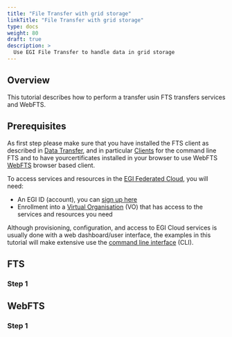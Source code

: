 ```yaml
---
title: "File Transfer with grid storage"
linkTitle: "File Transfer with grid storage"
type: docs
weight: 80
draft: true
description: >
  Use EGI File Transfer to handle data in grid storage
---
```


<!-- Adjust page weight to insert this tutorial in the right place, then remove this -->

## Overview

This tutorial describes how to perform a transfer usin FTS transfers services
and WebFTS.

## Prerequisites

As first step please make sure that you have installed the FTS client as
described in [Data Transfer](../../data-transfer/), and in particular
[Clients](../../data-transfer/clients/) for the command line FTS and to have
yourcertificates installed in your browser to use WebFTS
[WebFTS](../../data-transfer/webfts/) browser based client.

To access services and resources in the
[EGI Federated Cloud](../../getting-started), you will need:

- An EGI ID (account), you can [sign up here](../../check-in/signup)
- Enrollment into a [Virtual Organisation](../../check-in/vos) (VO) that has
  access to the services and resources you need

Although provisioning, configuration, and access to EGI Cloud services is
usually done with a web dashboard/user interface, the examples in this tutorial
will make extensive use the [command line interface](../../getting-started/cli)
(CLI).

<!-- If needed, mention other tools/CLIs/requirements, then remove this -->
<!-- markdownlint-enable inline-html -->

## FTS

### Step 1

## WebFTS

### Step 1
